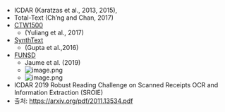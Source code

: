 - ICDAR (Karatzas et al., 2013, 2015),
- Total-Text (Ch’ng and Chan, 2017)
- [CTW1500](https://github.com/Yuliang-Liu/Curve-Text-Detector)
	- (Yuliang et al., 2017)
- [SynthText](https://www.robots.ox.ac.uk/~vgg/data/scenetext/)
	- (Gupta et al.,2016)
- [FUNSD](https://guillaumejaume.github.io/FUNSD/)
	- Jaume et al. (2019)
	- ![image.png](../assets/image_1669626078006_0.png)
	- ![image.png](../assets/image_1669626041613_0.png)
- ICDAR 2019 Robust Reading Challenge on Scanned Receipts OCR and Information Extraction (SROIE)
- 출처: https://arxiv.org/pdf/2011.13534.pdf